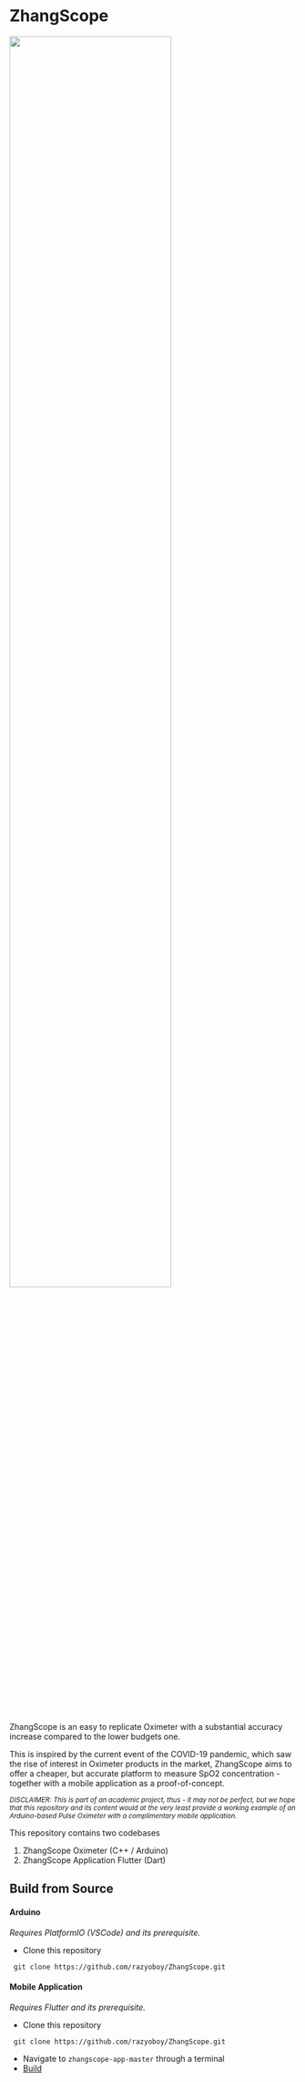 # ZhangScope
<img src="https://raw.githubusercontent.com/razyoboy/unishared/main/img/zsm.png" width=75%>
<br>
<br>

ZhangScope is an easy to replicate Oximeter with a substantial accuracy increase compared to the lower budgets one.

This is inspired by the current event of the COVID-19 pandemic, which saw the rise of interest in Oximeter products in the market, ZhangScope aims to offer a cheaper, but accurate platform to measure SpO2 concentration - together with a mobile application as a proof-of-concept.

<sub>_DISCLAIMER: This is part of an academic project, thus - it may not be perfect, but we hope that this repository and its content would at the very least provide a working example of an Arduino-based Pulse Oximeter with a complimentary mobile application._
  
This repository contains two codebases
  1. ZhangScope Oximeter (C++ / Arduino)
  2. ZhangScope Application Flutter (Dart)


## Build from Source

#### Arduino
*_Requires PlatformIO (VSCode) and its prerequisite._*

* Clone this repository 

 ``` git clone https://github.com/razyoboy/ZhangScope.git```

#### Mobile Application
*_Requires Flutter and its prerequisite._*
* Clone this repository 

 ``` git clone https://github.com/razyoboy/ZhangScope.git```
* Navigate to ```zhangscope-app-master``` through a terminal
* [Build](https://docs.flutter.dev/deployment/android#building-the-app-for-release)